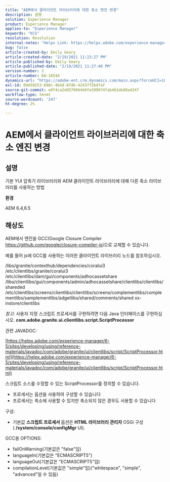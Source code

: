 ```yaml
---
title: "AEM에서 클라이언트 라이브러리에 대한 축소 엔진 변경"
description: 설명
solution: Experience Manager
product: Experience Manager
applies-to: "Experience Manager"
keywords: "KCS"
resolution: Resolution
internal-notes: "Helpx Link: https://helpx.adobe.com/experience-manager/kb/how-to-change-the-minification-engine-for-client-libraries-in-AEM.html"
bug: false
article-created-by: Emily Geary
article-created-date: "2/19/2021 11:23:27 PM"
article-published-by: Emily Geary
article-published-date: "2/19/2021 11:27:40 PM"
version-number: 2
article-number: KA-16544
dynamics-url: "https://adobe-ent.crm.dynamics.com/main.aspx?forceUCI=1&pagetype=entityrecord&etn=knowledgearticle&id=841cea73-0973-eb11-a812-00224809aac7"
exl-id: 09d59253-698c-4b4d-8f4b-42437f2b4faf
source-git-commit: e8f4ca2dd578944d4fe399074fab461de88ad247
workflow-type: tm+mt
source-wordcount: '247'
ht-degree: 2%

---
```


# AEM에서 클라이언트 라이브러리에 대한 축소 엔진 변경

## 설명


기본 YUI 압축기 라이브러리와 AEM 클라이언트 라이브러리에 대해 다른 축소 라이브러리를 사용하는 방법

<b>환경</b>

AEM 6.4,6.5


## 해상도


AEM에서 엔진을 GCC(Google Closure Compiler https://github.com/google/closure-compiler-js)으로 교체할 수 있습니다.

예를 들어 js에 GCC를 사용하는 이러한 클라이언트 라이브러리 노드를 참조하십시오.

/libs/granite/contexthub/dependencies/coralui3 /etc/clientlibs/granite/coralui3 /etc/clientlibs/dam/gui/components/adhocassetshare /libs/clientlibs/gui/components/admin/adhocassetshare/clientlibs/clientlibs/shareded /etc/clientlibs/screens/clientlibs/clientlibs/screens/complementlibs/complementlibs/samplementlibs/adgetlibs/shared/comments/shared xx-instore/clientlibs



*참고:* 사용자 지정 스크립트 프로세서를 구현하려면 다음 Java 인터페이스를 구현하십시오. <b>com.adobe.granite.ui.clientlibs.script.ScriptProcessor</b>



관련 JAVADOC:

[https://helpx.adobe.com/experience-manager/6-5/sites/developing/using/reference-materials/javadoc/com/adobe/granite/ui/clientlibs/script/ScriptProcessor.html](https://helpx.adobe.com/experience-manager/6-5/sites/developing/using/reference-materials/javadoc/com/adobe/granite/ui/clientlibs/script/ScriptProcessor.html)

스크립트 소스를 수정할 수 있는 ScriptProcessor를 정의할 수 있습니다.

- 프로세서는 옵션을 사용하여 구성할 수 있습니다
- 프로세서는 축소에 사용할 수 있지만 축소되지 않은 경우도 사용할 수 있습니다




구성:

- 기본값 <b>스크립트 프로세서 </b>옵션은 <b>HTML 라이브러리 관리자</b> OSGi 구성( <b>/system/console/configMgr</b> UI).




GCC용 OPTIONS:

- failOnWarning(기본값은 &quot;false&quot;임)
- languageIn(기본값은 &quot;ECMASCRIPT5&quot;)
- languageOut(기본값은 &quot;ECMASCRIPT5&quot;임)
- compilationLevel(기본값은 &quot;simple&quot;임)(&quot;whitespace&quot;, &quot;simple&quot;, &quot;advanced&quot;일 수 있음)
